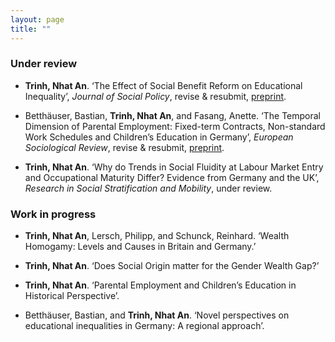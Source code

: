 ```yaml
---
layout: page
title: ""
---
```


### Under review

- **Trinh, Nhat An**. ‘The Effect of Social Benefit Reform on Educational Inequality’, *Journal
of Social Policy*, revise & resubmit, [preprint](http://doi.org/10.31235/osf.io/kpxhf).

- Betthäuser, Bastian, **Trinh, Nhat An**, and Fasang, Anette. ‘The Temporal Dimension of Parental Employment: Fixed-term Contracts, Non-standard Work Schedules and Children’s Education in Germany’, *European Sociological Review*, revise & resubmit, [preprint](https://www.scripts-berlin.eu/publications/working-paper-series/Working-Paper-12-2021/index.html).

- **Trinh, Nhat An**. ‘Why do Trends in Social Fluidity at Labour Market Entry and Occupational Maturity Differ? Evidence from Germany and the UK’, *Research in Social Stratification and Mobility*, under review.




### Work in progress

- **Trinh, Nhat An**, Lersch, Philipp, and Schunck, Reinhard. ‘Wealth Homogamy: Levels and Causes in Britain and Germany.’

- **Trinh, Nhat An**. ‘Does Social Origin matter for the Gender Wealth Gap?’

- **Trinh, Nhat An**. ‘Parental Employment and Children’s Education in Historical Perspective’.

- Betthäuser, Bastian, and **Trinh, Nhat An**. ‘Novel perspectives on educational inequalities in Germany: A regional approach’.
